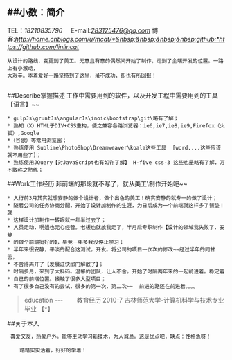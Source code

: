 ##小数：简介
---
TEL：*18210835790* &nbsp;&nbsp;&nbsp;&nbsp;E-mail:*283125476@qq.com*
博客:*http://home.cnblogs.com/u/mcat/*&nbsp;&nbsp;&nbsp;&nbsp;github:*https://github.com/linlincat*
```
从设计的路线，变更到了美工。无意且有意的偶然间开始了制作，走到了全端开发的位置。一路上有小激动，
大艰辛。本着爱好一路坚持到了这里，虽不成功，却也有所回报！


```
##Describe掌握描述
工作中需要用到的软件，以及开发工程中需要用到的工具【语言】~~

    * gulpJs\gruntJs\angularJs\inoic\bootstrap\git\略有了解；
    * 熟知（X）HTML于DIV+CSS重构，使之兼容各路浏览器：ie6,ie7,ie8,ie9,Firefox（火狐）,Google
    *（谷歌）等常用浏览器；
    * 熟练使用 Sublime\PhotoShop\Dreamweaver\koala这些工具  [word....这些应该就不用些了]；
    * 熟练使用JQuery【对JavaScript也有如许了解】 H-five css-3 这些也是略有了解，万不敢称之熟练；

##Work工作经历
非前端的那段就不写了，就从美工\制作开始吧~~

    * 入行前3月其实就想安静的做个设计者，做个出色的美工！确实安静的就专一的做了设计；
    * 随着公司的任务协商分配，开始了设计加制作的生涯，为日后成为一个前端就这样多了铺垫！就
    * 这样设计加制作一转眼就一年半过去了；
    * 人员走动，啊姐也无心经营。老板也就放我走了，半月后专职制作【设计的领域我失败了，安静
    * 的做个前端挺好的】，毕竟一年多我没停止学习；
    * 半年来很安静，平淡的配合这测试，开发。将公司的项目一次次的修改~~经过半年的同甘苦，
    * 不舍得离开了【发展过快部门解散了】；
    * 时隔多月，来到了大科码。温馨的团队，让人不舍。开始了时隔两年来的一起前进着。稳定着
    * 自己的前端位置。接触了很多大型项目；
    * 有了很多自己没有的尝试，很多的第一次，第二次~~  前进的路还在前进着。。。。


> education --- 　　教育经历
> 2010-7 吉林师范大学-计算机科学与技术专业 毕业   【`*`】


##关于本人

```javascript
 喜爱交友，热爱户外。能够主动学习新技术，为人诚恳。这是优点吧，缺点：性格急呀！
```

```
    踏踏实实活着，好好的学着！
```

